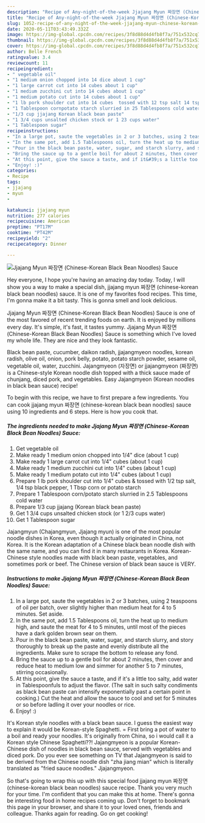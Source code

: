 ```yaml
---
description: "Recipe of Any-night-of-the-week Jjajang Myun 짜장면 (Chinese-Korean Black Bean Noodles) Sauce"
title: "Recipe of Any-night-of-the-week Jjajang Myun 짜장면 (Chinese-Korean Black Bean Noodles) Sauce"
slug: 1052-recipe-of-any-night-of-the-week-jjajang-myun-chinese-korean-black-bean-noodles-sauce
date: 2020-05-11T03:43:49.332Z
image: https://img-global.cpcdn.com/recipes/3f8d88d4d4fb8f7a/751x532cq70/jjajang-myun-짜장면-chinese-korean-black-bean-noodles-sauce-recipe-main-photo.jpg
thumbnail: https://img-global.cpcdn.com/recipes/3f8d88d4d4fb8f7a/751x532cq70/jjajang-myun-짜장면-chinese-korean-black-bean-noodles-sauce-recipe-main-photo.jpg
cover: https://img-global.cpcdn.com/recipes/3f8d88d4d4fb8f7a/751x532cq70/jjajang-myun-짜장면-chinese-korean-black-bean-noodles-sauce-recipe-main-photo.jpg
author: Belle French
ratingvalue: 3.4
reviewcount: 11
recipeingredient:
- " vegetable oil"
- "1 medium onion chopped into 14 dice about 1 cup"
- "1 large carrot cut into 14 cubes about 1 cup"
- "1 medium zucchini cut into 14 cubes about 1 cup"
- "1 medium potato cut into 14 cubes about 1 cup"
- "1 lb pork shoulder cut into 14 cubes  tossed with 12 tsp salt 14 tsp black pepper 1 Tbsp corn or potato starch"
- "1 Tablespoon cornpotato starch slurried in 25 Tablespoons cold water"
- "1/3 cup jjajang Korean black bean paste"
- "1 3/4 cups unsalted chicken stock or 1 23 cups water"
- "1 Tablespoon sugar"
recipeinstructions:
- "In a large pot, saute the vegetables in 2 or 3 batches, using 2 teaspoons of oil per batch, over slightly higher than medium heat for 4 to 5 minutes. Set aside."
- "In the same pot, add 1.5 Tablespoons oil, turn the heat up to medium high, and saute the meat for 4 to 5 minutes, until most of the pieces have a dark golden brown sear on them."
- "Pour in the black bean paste, water, sugar, and starch slurry, and story thoroughly to break up the paste and evenly distribute all the ingredients. Make sure to scrape the bottom to release any fond."
- "Bring the sauce up to a gentle boil for about 2 minutes, then cover and reduce heat to medium low and simmer for another 5 to 7 minutes, stirring occasionally."
- "At this point, give the sauce a taste, and if it&#39;s a little too salty, add water in Tablespoonfuls to adjust the flavor. (The salt in such salty condiments as black bean paste can intensify exponentially past a certain point in cooking.) Cut the heat and allow the sauce to cool and set for 5 minutes or so before ladling it over your noodles or rice."
- "Enjoy! :)"
categories:
- Recipe
tags:
- jjajang
- myun
- 

katakunci: jjajang myun  
nutrition: 277 calories
recipecuisine: American
preptime: "PT17M"
cooktime: "PT42M"
recipeyield: "2"
recipecategory: Dinner

---
```



![Jjajang Myun 짜장면 (Chinese-Korean Black Bean Noodles) Sauce](https://img-global.cpcdn.com/recipes/3f8d88d4d4fb8f7a/751x532cq70/jjajang-myun-짜장면-chinese-korean-black-bean-noodles-sauce-recipe-main-photo.jpg)

Hey everyone, I hope you're having an amazing day today. Today, I will show you a way to make a special dish, jjajang myun 짜장면 (chinese-korean black bean noodles) sauce. It is one of my favorites food recipes. This time, I'm gonna make it a bit tasty. This is gonna smell and look delicious.

Jjajang Myun 짜장면 (Chinese-Korean Black Bean Noodles) Sauce is one of the most favored of recent trending foods on earth. It is enjoyed by millions every day. It's simple, it's fast, it tastes yummy. Jjajang Myun 짜장면 (Chinese-Korean Black Bean Noodles) Sauce is something which I've loved my whole life. They are nice and they look fantastic.

Black bean paste, cucumber, daikon radish, jjajangmyeon noodles, korean radish, olive oil, onion, pork belly, potato, potato starch powder, sesame oil, vegetable oil, water, zucchini. Jajangmyeon (자장면) or jjajangmyeon (짜장면) is a Chinese-style Korean noodle dish topped with a thick sauce made of chunjang, diced pork, and vegetables. Easy Jajangmyeon (Korean noodles in black bean sauce) recipe!


To begin with this recipe, we have to first prepare a few ingredients. You can cook jjajang myun 짜장면 (chinese-korean black bean noodles) sauce using 10 ingredients and 6 steps. Here is how you cook that.

<!--inarticleads1-->

##### The ingredients needed to make Jjajang Myun 짜장면 (Chinese-Korean Black Bean Noodles) Sauce:

1. Get  vegetable oil
1. Make ready 1 medium onion chopped into 1/4&#34; dice (about 1 cup)
1. Make ready 1 large carrot cut into 1/4&#34; cubes (about 1 cup)
1. Make ready 1 medium zucchini cut into 1/4&#34; cubes (about 1 cup)
1. Make ready 1 medium potato cut into 1/4&#34; cubes (about 1 cup)
1. Prepare 1 lb pork shoulder cut into 1/4&#34; cubes &amp; tossed with 1/2 tsp salt, 1/4 tsp black pepper, 1 Tbsp corn or potato starch
1. Prepare 1 Tablespoon corn/potato starch slurried in 2.5 Tablespoons cold water
1. Prepare 1/3 cup jjajang (Korean black bean paste)
1. Get 1 3/4 cups unsalted chicken stock (or 1 2/3 cups water)
1. Get 1 Tablespoon sugar


Jajangmyun (Chajangmyun, Jjajang myun) is one of the most popular noodle dishes in Korea, even though it actually originated in China, not Korea. It is the Korean adaptation of a Chinese black bean noodle dish with the same name, and you can find it in many restaurants in Korea. Korean-Chinese style noodles made with black bean paste, vegetables, and sometimes pork or beef. The Chinese version of black bean sauce is VERY. 

<!--inarticleads2-->

##### Instructions to make Jjajang Myun 짜장면 (Chinese-Korean Black Bean Noodles) Sauce:

1. In a large pot, saute the vegetables in 2 or 3 batches, using 2 teaspoons of oil per batch, over slightly higher than medium heat for 4 to 5 minutes. Set aside.
1. In the same pot, add 1.5 Tablespoons oil, turn the heat up to medium high, and saute the meat for 4 to 5 minutes, until most of the pieces have a dark golden brown sear on them.
1. Pour in the black bean paste, water, sugar, and starch slurry, and story thoroughly to break up the paste and evenly distribute all the ingredients. Make sure to scrape the bottom to release any fond.
1. Bring the sauce up to a gentle boil for about 2 minutes, then cover and reduce heat to medium low and simmer for another 5 to 7 minutes, stirring occasionally.
1. At this point, give the sauce a taste, and if it&#39;s a little too salty, add water in Tablespoonfuls to adjust the flavor. (The salt in such salty condiments as black bean paste can intensify exponentially past a certain point in cooking.) Cut the heat and allow the sauce to cool and set for 5 minutes or so before ladling it over your noodles or rice.
1. Enjoy! :)


It&#39;s Korean style noodles with a black bean sauce. I guess the easiest way to explain it would be Korean-style Spaghetti. = First bring a pot of water to a boil and ready your noodles. It&#39;s originally from China, so i would call it a Korean style Chinese Spaghetti??! Jajangmyeon is a popular Korean-Chinese dish of noodles in black bean sauce, served with vegetables and diced pork. Do you ever see something on TV that Jajangmyeon is said to be derived from the Chinese noodle dish &#34;zha jiang mian&#34; which is literally translated as &#34;fried sauce noodles.&#34; Jjajangmyeon. 

So that's going to wrap this up with this special food jjajang myun 짜장면 (chinese-korean black bean noodles) sauce recipe. Thank you very much for your time. I'm confident that you can make this at home. There's gonna be interesting food in home recipes coming up. Don't forget to bookmark this page in your browser, and share it to your loved ones, friends and colleague. Thanks again for reading. Go on get cooking!
